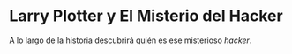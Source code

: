 # Larry Plotter y El Misterio del Hacker

A lo largo de la historia descubrirá quién es ese misterioso *hacker*.


